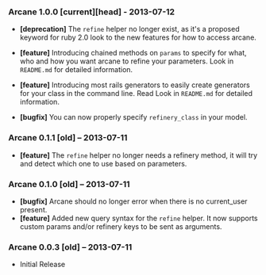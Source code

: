 ### Arcane **1.0.0** [current][head] - 2013-07-12
* **[deprecation]** The `refine` helper no longer
  exist, as it's a proposed keyword for ruby 2.0 look
  to the new features for how to access arcane.

* **[feature]** Introducing chained methods on `params`
  to specify for what, who and how you want arcane to
  refine your parameters. Look in `README.md` for
  detailed information.

* **[feature]** Introducing most rails generators
  to easily create generators for your class in the
  command line. Read Look in `README.md` for
  detailed information.

* **[bugfix]** You can now properly specify
  `refinery_class` in your model.

### Arcane **0.1.1** [old] – 2013-07-11
* **[feature]** The `refine` helper no longer needs a
  refinery method, it will try and detect which one to
  use based on parameters.

### Arcane **0.1.0** [old] – 2013-07-11
* **[bugfix]** Arcane should no longer error when there is
  no current_user present.
* **[feature]** Added new query syntax for the `refine`
  helper. It now supports custom params and/or refinery
  keys to be sent as arguments.

### Arcane **0.0.3** [old] – 2013-07-11
* Initial Release

